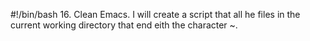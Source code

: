 #!/bin/bash
16. Clean Emacs. I will create a script that all he files in the current working directory that end eith the character ~.
